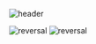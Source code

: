 ![header](https://capsule-render.vercel.app/api?type=wave&color=000800&height=300&section=header&text=nohsihyun's%20GitHub&fontSize=90)

![reversal](https://capsule-render.vercel.app/api?type=rect&text=Project&fontAlign=30&fontSize=30&desc=U-Healthcare_sevice_program%20&descAlign=60&descAlignY=50&theme=radical)
![reversal](https://capsule-render.vercel.app/api?type=rect&text=Project&fontAlign=30&fontSize=30&desc=Deep_learning_Lung%20&descAlign=60&descAlignY=50&theme=radical)
